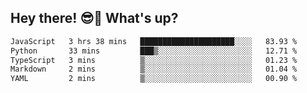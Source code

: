 ## Hey there! 😎👋 What's up?

<!--START_SECTION:waka-->

```txt
JavaScript   3 hrs 38 mins   █████████████████████░░░░   83.93 %
Python       33 mins         ███▒░░░░░░░░░░░░░░░░░░░░░   12.71 %
TypeScript   3 mins          ▒░░░░░░░░░░░░░░░░░░░░░░░░   01.23 %
Markdown     2 mins          ▒░░░░░░░░░░░░░░░░░░░░░░░░   01.04 %
YAML         2 mins          ▒░░░░░░░░░░░░░░░░░░░░░░░░   00.90 %
```

<!--END_SECTION:waka-->
